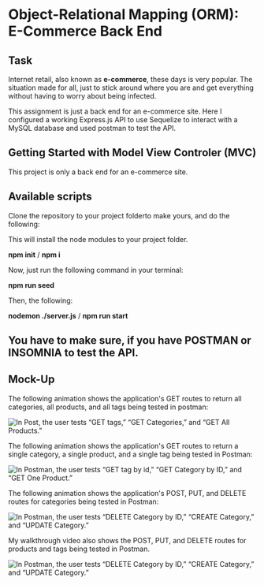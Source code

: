 # Object-Relational Mapping (ORM): E-Commerce Back End

## Task

Internet retail, also known as **e-commerce**, these days is very popular. The situation made for all, just to stick around where you are and get everything without having to worry about being infected.

This assignment is just a back end for an e-commerce site. Here I configured a working Express.js API to use Sequelize to interact with a MySQL database and used postman to test the API.

## Getting Started with Model View Controler (MVC)

This project is only a back end for an e-commerce site.

## Available scripts
Clone the repository to your project folderto make yours, and do the following:

This will install the node modules to your project folder.

**npm init** / **npm i**

Now, just run the following command in your terminal:

**npm run seed**

Then, the following:

**nodemon ./server.js** / **npm run start**

## You have to make sure, if you have POSTMAN or INSOMNIA to test the API.

## Mock-Up

The following animation shows the application's GET routes to return all categories, all products, and all tags being tested in postman:

![In Post, the user tests “GET tags,” “GET Categories,” and “GET All Products.”](./Assets/gif/User-gets-all-the-category-lists-when-they-use-GET-tag.gif)

The following animation shows the application's GET routes to return a single category, a single product, and a single tag being tested in Postman:

![In Postman, the user tests “GET tag by id,” “GET Category by ID,” and “GET One Product.”](./Assets/gif/GET-tag-category-and-product-by-ID.gif)

The following animation shows the application's POST, PUT, and DELETE routes for categories being tested in Postman:

![In Postman, the user tests “DELETE Category by ID,” “CREATE Category,” and “UPDATE Category.”](./Assets/gif/Delete-And-Update-Category.gif)

My walkthrough video also shows the POST, PUT, and DELETE routes for products and tags being tested in Postman.

![In Postman, the user tests “DELETE Category by ID,” “CREATE Category,” and “UPDATE Category.”](./Assets/gif/E-Commerce-Backend.gif)
